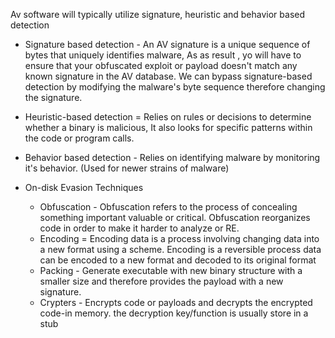 
Av software will typically utilize signature, heuristic and behavior based detection 

- Signature based detection - An AV signature is a unique sequence of bytes that uniquely identifies malware, As as result , yo will have to ensure that your obfuscated exploit or payload doesn't match any known signature in the AV database.
We can bypass signature-based detection by modifying the malware's byte sequence therefore changing the signature.

- Heuristic-based detection = Relies on rules or decisions to determine whether a binary is malicious, It also looks for specific patterns within the code or program calls.
- Behavior based detection - Relies on identifying malware by monitoring it's behavior. (Used for newer strains of malware)
- On-disk Evasion Techniques
    - Obfuscation - Obfuscation refers to the process of concealing something important valuable or critical. Obfuscation reorganizes code in order to make it harder to analyze or RE.
    - Encoding = Encoding data is a process involving changing data into a new format using a scheme. Encoding is a reversible process data can be encoded to a new format and decoded to its original format
    - Packing - Generate executable with new binary structure with a smaller size and therefore provides the payload with a new signature.
    - Crypters - Encrypts code or payloads and decrypts the encrypted code-in memory. the decryption key/function is usually store in a stub